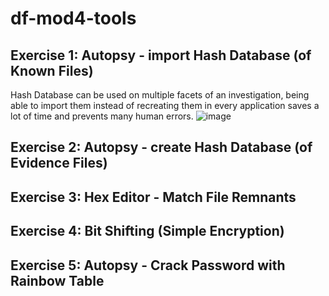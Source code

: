 # df-mod4-tools

## Exercise 1: Autopsy - import Hash Database (of Known Files)
Hash Database can be used on multiple facets of an investigation, being able to import them instead of recreating them in every application saves a lot of time and prevents many human errors.
![image](https://user-images.githubusercontent.com/93896867/230701925-d7c7751e-d80d-479a-be9a-a9c2fa410b81.png)

## Exercise 2: Autopsy - create Hash Database (of Evidence Files)

## Exercise 3: Hex Editor - Match File Remnants

## Exercise 4: Bit Shifting (Simple Encryption)

## Exercise 5: Autopsy - Crack Password with Rainbow Table

